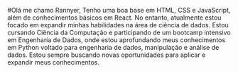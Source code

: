 #Olá me chamo Rannyer,
Tenho uma boa base em HTML, CSS e JavaScript, além de conhecimentos básicos em React. No entanto, atualmente estou focado em expandir minhas habilidades na área de ciência de dados. Estou cursando Ciência da Computação e participando de um bootcamp intensivo em Engenharia de Dados, onde estou aprofundando meus conhecimentos em Python voltado para engenharia de dados, manipulação e análise de dados. Estou sempre buscando novas oportunidades para aplicar e expandir meus conhecimentos.
